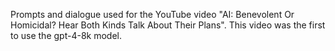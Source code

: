 Prompts and dialogue used for the YouTube video "AI: Benevolent Or Homicidal? Hear Both Kinds Talk About Their Plans".  This video was the first to use the gpt-4-8k model.
